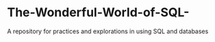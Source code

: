 # The-Wonderful-World-of-SQL-
A repository for practices and explorations in using SQL and databases
